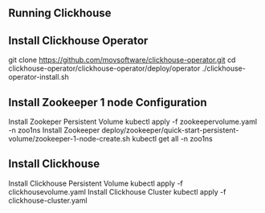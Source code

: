 Running Clickhouse
-----------------

Install Clickhouse Operator
-------------------------------
git clone https://github.com/movsoftware/clickhouse-operator.git
cd clickhouse-operator/clickhouse-operator/deploy/operator
./clickhouse-operator-install.sh 

Install Zookeeper 1 node Configuration
--------------------------------------
Install Zookeper Persistent Volume
kubectl apply -f zookeepervolume.yaml -n zoo1ns
Install Zookeeper
deploy/zookeeper/quick-start-persistent-volume/zookeeper-1-node-create.sh
kubectl get all -n zoo1ns

Install Clickhouse
------------------
Install Clickhouse Persistent Volume
kubectl apply -f clickhousevolume.yaml 
Install Clickhouse Cluster
kubectl apply -f clickhouse-cluster.yaml 
